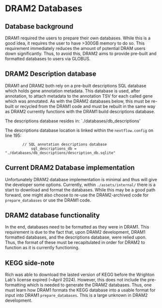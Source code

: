 # DRAM2 Databases

## Database background

DRAM1 required the users to prepare their own databases. While this is a good idea, it requires the user to have >300GB memory to do so. This requirement immediately reduces the amount of potential DRAM users down significantly. Thus, to avoid this, DRAM2 aims to provide pre-built and formatted databases to users via GLOBUS. 

## DRAM2 Description database

DRAM1 and DRAM2 both rely on a pre-built descriptions SQL database which holds gene annotation metadata. This database is used, after annotation, to attach metadata to the annotation TSV for each called gene which was annotated. As with the DRAM2 databases below, this must be re-built or recycled from the DRAM1 code and must be rebuilt in the same way as DRAM2 currently functions with the DRAM1 build descriptions database. 

The descriptions database resides in:
`./databases/db_descriptions'

The descriptions database location is linked within the `nextflow.config` on line 195:

```
        // SQL annotation descriptions database
            sql_descriptions_db = "./databases/db_descriptions/description_db.sqlite"
```

## Current DRAM2 Database implementation

Unfortunately DRAM2 database implementation is minimal and thus will give the developer some options. Currently, within `./assets/internal/` there is a start to download and format the databases. While this may be a good path forward, one might also choose to re-use the DRAM2-archived code for `prepare_databases` or use the DRAM1 code. 

## DRAM2 database functionality

In the end, databases need to be formatted as they were in DRAM1. This requirement is due to the fact that, upon DRAM2 development, DRAM1 formatted databases, and the descriptions database, were relied upon. Thus, the format of these must be recapitulated in order for DRAM2 to function as it is currently functioning. 

## KEGG side-note

Rich was able to download the lasted version of KEGG before the Wrighton Lab's license expired (~April 2024). However, this does not include the pre-formatting which is needed to generate the DRAM2 databases. Thus, one must learn how DRAM1 formats the KEGG database into a usable format for input into DRAM1 `prepare_databases`. This is a large unknown in DRAM2 development. 
